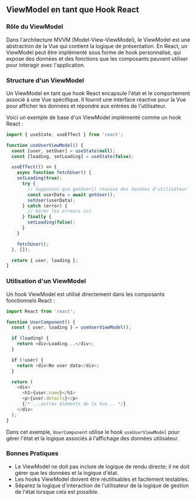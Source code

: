 ## ViewModel en tant que Hook React

### Rôle du ViewModel

Dans l'architecture MVVM (Model-View-ViewModel), le ViewModel est une abstraction de la Vue qui contient la logique de présentation. En React, un ViewModel peut être implémenté sous forme de hook personnalisé, qui expose des données et des fonctions que les composants peuvent utiliser pour interagir avec l'application.

### Structure d'un ViewModel

Un ViewModel en tant que hook React encapsule l'état et le comportement associé à une Vue spécifique. Il fournit une interface réactive pour la Vue pour afficher les données et répondre aux entrées de l'utilisateur.

Voici un exemple de base d'un ViewModel implémenté comme un hook React :
```ts
import { useState, useEffect } from 'react';

function useUserViewModel() {
  const [user, setUser] = useState(null);
  const [loading, setLoading] = useState(false);

  useEffect(() => {
    async function fetchUser() {
    setLoading(true);
      try {
        // Supposons que getUser() renvoie des données d'utilisateur
        const userData = await getUser();
        setUser(userData);
      } catch (error) {
        // Gérer les erreurs ici
      } finally {
        setLoading(false);
      }
    }

    fetchUser();
  }, []);

  return { user, loading };
}
```
### Utilisation d'un ViewModel

Un hook ViewModel est utilisé directement dans les composants fonctionnels React :
```ts
import React from 'react';

function UserComponent() {
  const { user, loading } = useUserViewModel();

  if (loading) {
    return <div>Loading...</div>;
  }

  if (!user) {
    return <div>No user data</div>;
  }

  return (
    <div>
      <h1>{user.name}</h1>
      <p>{user.details}</p>
      {/* ...autres éléments de la Vue... */}
    </div>
  );
}
```

Dans cet exemple, `UserComponent` utilise le hook `useUserViewModel` pour gérer l'état et la logique associés à l'affichage des données utilisateur.

### Bonnes Pratiques

-   Le ViewModel ne doit pas inclure de logique de rendu directe; il ne doit gérer que les données et la logique d'état.
-   Les hooks ViewModel doivent être réutilisables et facilement testables.
-   Séparez la logique d'interaction de l'utilisateur de la logique de gestion de l'état lorsque cela est possible.